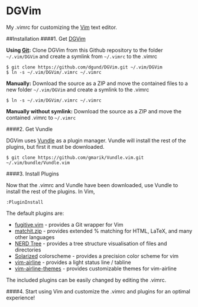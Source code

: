 # DGVim
My .vimrc for customizing the [Vim] text editor.

##Installation
####1. Get [DGVim]

**Using [Git]:** Clone DGVim from this Github repository to the folder `~/.vim/DGVim` and create a symlink from `~/.vimrc` to the .vimrc

    $ git clone https://github.com/dgund/DGVim.git ~/.vim/DGVim
    $ ln -s ~/.vim/DGVim/.vimrc ~/.vimrc
    
**Manually:** Download the source as a ZIP and move the contained files to a new folder `~/.vim/DGVim` and create a symlink to the .vimrc

    $ ln -s ~/.vim/DGVim/.vimrc ~/.vimrc
    
**Manually without symlink:** Download the source as a ZIP and move the contained .vimrc to `~/.vimrc`

####2. Get Vundle

DGVim uses [Vundle] as a plugin manager. Vundle will install the rest of the plugins, but first it must be downloaded.

    $ git clone https://github.com/gmarik/Vundle.vim.git ~/.vim/bundle/Vundle.vim

####3. Install Plugins

Now that the .vimrc and Vundle have been downloaded, use Vundle to install the rest of the plugins. In Vim,

    :PluginInstall

The default plugins are:
- [fugitive.vim] - provides a Git wrapper for Vim
- [matchit.zip] - provides extended % matching for HTML, LaTeX, and many other languages
- [NERD Tree] - provides a tree structure visualisation of files and directories
- [Solarized] colorscheme - provides a precision color scheme for vim
- [vim-airline] - provides a light status line / tabline
- [vim-airline-themes] - provides customizable themes for vim-airline

The included plugins can be easily changed by editing the .vimrc.

####4. Start using Vim and customize the .vimrc and plugins for an optimal experience!

[Vim]:http://www.vim.org
[DGVim]:https://github.com/dgund/DGVim
[Git]:http://git-scm.com
[Vundle]:https://github.com/gmarik/Vundle.vim
[fugitive.vim]:https://github.com/tpope/vim-fugitive
[matchit.zip]:https://github.com/vim-scripts/matchit.zip
[NERD Tree]:https://github.com/scrooloose/nerdtree
[Solarized]:http://ethanschoonover.com/solarized
[vim-airline]:https://github.com/bling/vim-airline
[vim-airline-themes]:https://github.com/vim-airline/vim-airline-themes
